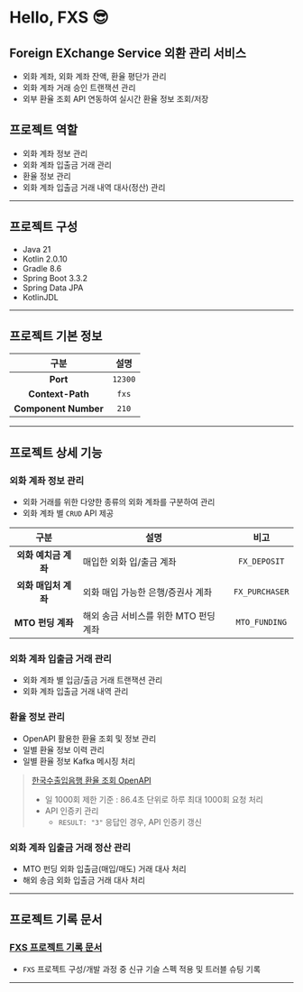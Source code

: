 # Hello, FXS 😎

## Foreign EXchange Service 외환 관리 서비스

- 외화 계좌, 외화 계좌 잔액, 환율 평단가 관리
- 외화 계좌 거래 승인 트랜잭션 관리
- 외부 환율 조회 API 연동하여 실시간 환율 정보 조회/저장

## 프로젝트 역할

- 외화 계좌 정보 관리 
- 외화 계좌 입출금 거래 관리
- 환율 정보 관리
- 외화 계좌 입출금 거래 내역 대사(정산) 관리

---

## 프로젝트 구성

- Java 21
- Kotlin 2.0.10
- Gradle 8.6
- Spring Boot 3.3.2
- Spring Data JPA
- KotlinJDL

---

## 프로젝트 기본 정보

|          구분          |   설명    |
|:--------------------:|:-------:|
|       **Port**       | `12300` |
|   **Context-Path**   |  `fxs`  |
| **Component Number** |  `210`  |

---

## 프로젝트 상세 기능

### 외화 계좌 정보 관리

- 외화 거래를 위한 다양한 종류의 외화 계좌를 구분하여 관리
- 외화 계좌 별 `CRUD` API 제공

|      구분       | 설명                      |       비고       |
|:-------------:|-------------------------|:--------------:|
| **외화 예치금 계좌** | 매입한 외화 입/출금 계좌          |  `FX_DEPOSIT`  |
| **외화 매입처 계좌** | 외화 매입 가능한 은행/증권사 계좌     | `FX_PURCHASER` |
| **MTO 펀딩 계좌** | 해외 송금 서비스를 위한 MTO 펀딩 계좌 | `MTO_FUNDING`  |

### 외화 계좌 입출금 거래 관리

- 외화 계좌 별 입금/출금 거래 트랜잭션 관리
- 외화 계좌 입출금 거래 내역 관리

### 환율 정보 관리

- OpenAPI 활용한 환율 조회 및 정보 관리
- 일별 환율 정보 이력 관리
- 일별 환율 정보 Kafka 메시징 처리

> [한국수출입음행 환율 조회 OpenAPI](https://www.koreaexim.go.kr/ir/HPHKIR020M01?apino=2&viewtype=C&searchselect=&searchword=)
> - 일 1000회 제한 기준 : 86.4초 단위로 하루 최대 1000회 요청 처리
> - API 인증키 관리
>   - `RESULT: "3"` 응답인 경우, API 인증키 갱신

### 외화 계좌 입출금 거래 정산 관리

- MTO 펀딩 외화 입출금(매입/매도) 거래 대사 처리
- 해외 송금 외화 입출금 거래 대사 처리

---

## 프로젝트 기록 문서

### [FXS 프로젝트 기록 문서](./deploy/docs/project_record_docs)

- `FXS` 프로젝트 구성/개발 과정 중 신규 기슬 스펙 적용 및 트러블 슈팅 기록

---
